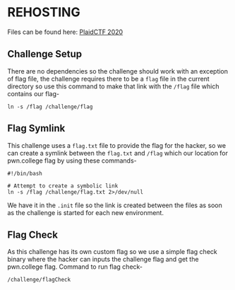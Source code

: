 # REHOSTING

Files can be found here: [PlaidCTF 2020](https://github.com/sajjadium/ctf-archives/tree/main/ctfs/PlaidCTF/2020/pwn/sandybox)

## Challenge Setup
There are no dependencies so the challenge should work with an exception of flag file, the challenge requires there to be a `flag` file in the current directory so use this command to make that link with the `/flag` file which contains our flag-
```
ln -s /flag /challenge/flag
```

## Flag Symlink
This challenge uses a `flag.txt` file to provide the flag for the hacker, so we can create a symlink between the `flag.txt` and `/flag` which our location for pwn.college flag by using these commands-
```
#!/bin/bash

# Attempt to create a symbolic link
ln -s /flag /challenge/flag.txt 2>/dev/null
```

We have it in the `.init` file so the link is created between the files as soon as the challenge is started for each new environment.

## Flag Check
As this challenge has its own custom flag so we use a simple flag check binary where the hacker can inputs the challenge flag and get the pwn.college flag.
Command to run flag check-
```
/challenge/flagCheck
```